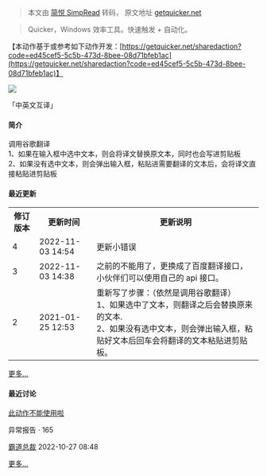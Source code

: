 > 本文由 [简悦 SimpRead](http://ksria.com/simpread/) 转码， 原文地址 [getquicker.net](https://getquicker.net/Sharedaction?code=e73058da-d089-4273-d5bd-08d82dd7cfe2)

> Quicker，Windows 效率工具。快速触发 + 自动化。

【本动作基于或参考如下动作开发：[https://getquicker.net/sharedaction?code=ed45cef5-5c5b-473d-8bee-08d71bfeb1ac](https://getquicker.net/sharedaction?code=ed45cef5-5c5b-473d-8bee-08d71bfeb1ac)】

 [![](https://files.getquicker.net/_actionDemos/e73058da-d089-4273-d5bd-08d82dd7cfe2/1.gif)](https://files.getquicker.net/_actionDemos/e73058da-d089-4273-d5bd-08d82dd7cfe2/1.gif) 

「中英文互译」

#### 简介

调用谷歌翻译  
1、如果在输入框中选中文本，则会将译文替换原文本，同时也会写进剪贴板  
2、如果没有选中文本，则会弹出输入框，粘贴进需要翻译的文本后，会将译文直接粘贴进剪贴板

#### 最近更新

<table><tbody><tr><th>修订版本</th><th>更新时间</th><th>更新说明</th></tr><tr><td>4</td><td>2022-11-03 14:54</td><td>更新小错误</td></tr><tr><td>3</td><td>2022-11-03 14:38</td><td>之前的不能用了，更换成了百度翻译接口，小伙伴们可以使用自己的 api 接口。</td></tr><tr><td>2</td><td>2021-01-25 12:53</td><td>重新写了步骤：（依然是调用谷歌翻译）<br>1、如果选中了文本，则翻译之后会替换原来的文本.<br>2、如果没有选中文本，则会弹出输入框，粘贴好文本后回车会将翻译的文本粘贴进剪贴板。</td></tr></tbody></table>

[更多...](https://getquicker.net/Share/Actions/Versions?code=e73058da-d089-4273-d5bd-08d82dd7cfe2 "查看更多更新历史")

#### 最近讨论

[此动作不能使用啦](https://getquicker.net/Common/Topics/ViewTopic/14193)

异常报告 · 165

[霸道总裁](https://getquicker.net/User/280283/%E9%9C%B8%E9%81%93%E6%80%BB%E8%A3%81) 2022-10-27 08:48

[更多...](https://getquicker.net/Share/Actions/Topics?code=e73058da-d089-4273-d5bd-08d82dd7cfe2 "查看更多讨论话题")